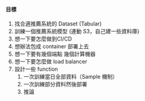 #### 目標
1. 找合適推薦系統的 Dataset (Tabular)
2. 訓練一個推薦系統模型 (連動 S3，自己建一些資料庫)
3. 想一下要怎麼做到CI/CD
4. 想辦法包成 container 部署上去
5. 想一下要有幾個端點 幾個計算機器
6. 想一下要怎麼做 load balancer
7. 設計一些 function 
   1. 一次訓練當日全部資料（Sample 機制）
   2. 一次訓練部分資料然後部署
   3. 推論
